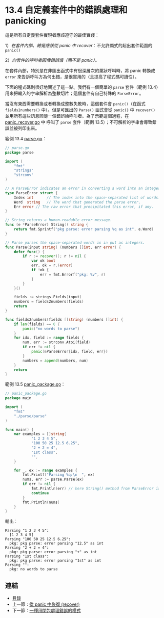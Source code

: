 # 13.4 自定義套件中的錯誤處理和 panicking

這是所有自定義套件實現者應該遵守的最佳實踐：

1）*在套件內部，總是應該從 panic 中 recover*：不允許顯式的超出套件範圍的 `panic()`

2）*向套件的呼叫者回傳錯誤值（而不是 panic）。*

在套件內部，特別是在非匯出函式中有很深層次的巢狀呼叫時，將 panic 轉換成 `error` 來告訴呼叫方為何出錯，是很實用的（且提高了程式碼可讀性）。

下面的程式碼則很好地闡述了這一點。我們有一個簡單的 `parse` 套件（範例 13.4）用來把輸入的字串解析為整數切片；這個套件有自己特殊的 `ParseError`。

當沒有東西需要轉換或者轉換成整數失敗時，這個套件會 `panic()`（在函式 `fields2numbers()` 中）。但是可匯出的 `Parse()` 函式會從 `panic()` 中 `recover()` 並用所有這些訊息回傳一個錯誤給呼叫者。為了示範這個過程，在 [panic_recover.go](examples/chapter_13/panic_recover.go) 中 呼叫了 `parse` 套件（範例 13.5）；不可解析的字串會導致錯誤並被列印出來。

範例 13.4 [parse.go](examples/chapter_13/parse/parse.go)：

```go
// parse.go
package parse

import (
	"fmt"
	"strings"
	"strconv"
)

// A ParseError indicates an error in converting a word into an integer.
type ParseError struct {
    Index int      // The index into the space-separated list of words.
    Word  string   // The word that generated the parse error.
    Err error // The raw error that precipitated this error, if any.
}

// String returns a human-readable error message.
func (e *ParseError) String() string {
    return fmt.Sprintf("pkg parse: error parsing %q as int", e.Word)
}

// Parse parses the space-separated words in in put as integers.
func Parse(input string) (numbers []int, err error) {
    defer func() {
        if r := recover(); r != nil {
            var ok bool
            err, ok = r.(error)
            if !ok {
                err = fmt.Errorf("pkg: %v", r)
            }
        }
    }()

    fields := strings.Fields(input)
    numbers = fields2numbers(fields)
    return
}

func fields2numbers(fields []string) (numbers []int) {
    if len(fields) == 0 {
        panic("no words to parse")
    }
    for idx, field := range fields {
        num, err := strconv.Atoi(field)
        if err != nil {
            panic(&ParseError{idx, field, err})
        }
        numbers = append(numbers, num)
    }
    return
}
```

範例 13.5 [panic_package.go](examples/chapter_13/panic_package.go)：

```go
// panic_package.go
package main

import (
	"fmt"
	"./parse/parse"
)

func main() {
    var examples = []string{
            "1 2 3 4 5",
            "100 50 25 12.5 6.25",
            "2 + 2 = 4",
            "1st class",
            "",
    }

    for _, ex := range examples {
        fmt.Printf("Parsing %q:\n  ", ex)
        nums, err := parse.Parse(ex)
        if err != nil {
            fmt.Println(err) // here String() method from ParseError is used
            continue
        }
        fmt.Println(nums)
    }
}
```

輸出：

```
Parsing "1 2 3 4 5":
  [1 2 3 4 5]
Parsing "100 50 25 12.5 6.25":
  pkg: pkg parse: error parsing "12.5" as int
Parsing "2 + 2 = 4":
  pkg: pkg parse: error parsing "+" as int
Parsing "1st class":
  pkg: pkg parse: error parsing "1st" as int
Parsing "":
  pkg: no words to parse
```

## 連結

- [目錄](directory.md)
- 上一節：[從 panic 中恢復 (recover)](13.3.md)
- 下一節：[一種用閉包處理錯誤的模式](13.5.md)
